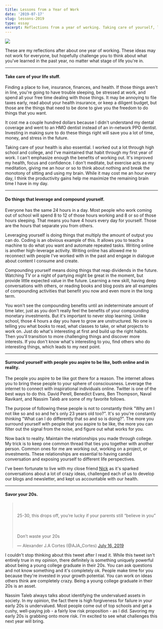 ```yaml
---
title: Lessons from a Year of Work
date: '2019-07-17'
slug: lessons-2019
type: essay
excerpt: Reflections from a year of working. Taking care of yourself, leveraging and compounding yourself, and surrounding yourself with interesting people online and offline. Most importantly, taking risks at a young age.
---
```


![](/blog/lessons-2019/berkeley-sunset.jpg)

These are my reflections after about one year of working. These ideas may not work for everyone, but hopefully challenge you to think about what you've learned in the past year, no matter what stage of life you're in.

---

#### Take care of your life stuff.

Finding a place to live, insurance, finances, and health. If those things aren't in line, you're going to have trouble sleeping, be stressed at work, and spend all your free time dealing with those things. It may be annoying to file taxes early, read about your health insurance, or keep a diligent budget, but those are the things that need to be done to give you the freedom to do things that you want.

It cost me a couple hundred dollars because I didn't understand my dental coverage and went to an HMO dentist instead of an in-network PPO dentist. Investing in making sure to do these things right will save you a lot of time, money, and stress in the future.

Taking care of your health is also essential. I worked out a lot through high school and college, and I've maintained that habit through my first year of work. I can't emphasize enough the benefits of working out. It's improved my health, focus and confidence. I don't meditate, but exercise acts as my meditation, giving me an hour or so to think about nothing and break the monotony of sitting and using my brain. While it may cost me an hour every day, I think the productivity gains help me maximize the remaining brain time I have in my day.

---

#### Do things that leverage and compound yourself.

Everyone has the same 24 hours in a day. Most people who work coming out of school will spend 8 to 12 of those hours working and 8 or so of those hours sleeping. That means you have 4 hours every day for yourself. Those are the hours that separate you from others.

Leveraging yourself is doing things that multiply the amount of output you can do. Coding is an obvious example of this. It allows you to teach a machine to do what you want and automate repeated tasks. Writing online is another high-leverage activity. Writing online has allowed me to reconnect with people I've worked with in the past and engage in dialogue about content I consume and create.

Compounding yourself means doing things that reap dividends in the future. Watching TV or a night of partying might be great in the moment, but provide little expected value in the future. Learning a new skill, having deep conversations with others, or reading books and blog posts are all examples of compounding activities that benefit you now and even more in the long term.

You won't see the compounding benefits until an indeterminate amount of time later, just as you don't really feel the benefits of your compounding monetary investments. But it's important to never stop learning. Unlike school, those 4 hours a day you have to grow are unstructured. No one is telling you what books to read, what classes to take, or what projects to work on. Just do what's interesting at first and build up the right habits. Then you'll transition to more challenging things and discover more interests. If you don't know what's interesting to you, find others who do interesting things, which leads to my next point.

---

#### Surround yourself with people you aspire to be like, both online and in reality.

The people you aspire to be like got there for a reason. The internet allows you to bring these people to your sphere of consciousness. Leverage the internet to connect with inspirational individuals online. Twitter is one of the best ways to do this. David Perell, Benedict Evans, Ben Thompson, Naval Ravikant, and Nassim Taleb are some of my favorite follows.

The purpose of following these people is not to constantly think "Why am I not like so and so and he's only 23 years old too?". It's so you're constantly thinking "What can I do differently that so and so is doing?". The more you surround yourself with people that you aspire to be like, the more you can filter out the signal from the noise, and figure out what works for you.

Now back to reality. Maintain the relationships you made through college. My trick is to keep one common thread  that ties you together with another person. Common ones for me are working out, working on a project, or investments. These relationships are essential to having candid conversation and exposing yourself to different life perspectives.

I've been fortunate to live with my close friend [Nick](https://nickchua.me) as it's sparked conversations about a lot of crazy ideas, challenged each of us to develop our blogs and newsletter, and kept us accountable with our health.

<hr class='post-hr' />

#### Savor your 20s.

<blockquote class="twitter-tweet"><p lang="en" dir="ltr"> <br><br>25-30, this drops off, you’re lucky if your parents still “believe in you” <br><br> <br><br>Don’t waste your 20s</p>&mdash; Alexander J.A Cortes (@AJA_Cortes) <a href="https://twitter.com/AJA_Cortes/status/1150983656506159105?ref_src=twsrc%5Etfw">July 16, 2019</a></blockquote> <script async src="https://platform.twitter.com/widgets.js" charset="utf-8"></script>

I couldn't stop thinking about this tweet after I read it. While this tweet isn't entirely true in my opinion, there definitely is something uniquely powerful about being a young college graduate in their 20s. You can ask questions and not know something and it's completely ok. People make time for you because they're invested in your growth potential. You can work on ideas others think are completely crazy. Being a young college graduate in their 20s is an asset.

Nassim Taleb always talks about identifying the undervalued assets in society. In my opinion, the fact there is high forgiveness for failure in your early 20s is undervalued. Most people come out of top schools and get a cushy, well-paying job - a fairly low risk proposition - as I did. Savoring my early 20s is grabbing onto more risk. I'm excited to see what challenges this next year will bring.




